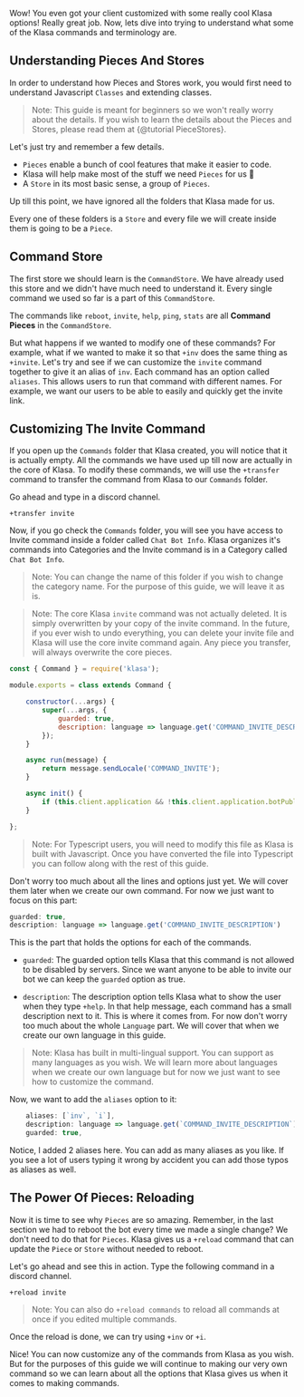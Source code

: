 Wow! You even got your client customized with some really cool Klasa options! Really great job. Now, lets dive into trying to understand what some of the Klasa commands and terminology are.

## Understanding Pieces And Stores

In order to understand how Pieces and Stores work, you would first need to understand Javascript `Classes` and extending classes.

> Note: This guide is meant for beginners so we won't really worry about the details. If you wish to learn the details about the Pieces and Stores, please read them at {@tutorial PieceStores}.

Let's just try and remember a few details.

- `Pieces` enable a bunch of cool features that make it easier to code.
- Klasa will help make most of the stuff we need `Pieces` for us :tada:
- A `Store` in its most basic sense, a group of `Pieces`.

Up till this point, we have ignored all the folders that Klasa made for us.

<!-- Insert Image Here -->

Every one of these folders is a `Store` and every file we will create inside them is going to be a `Piece`.

## Command Store

The first store we should learn is the `CommandStore`. We have already used this store and we didn't have much need to understand it. Every single command we used so far is a part of this `CommandStore`.

The commands like `reboot`, `invite`, `help`, `ping`, `stats` are all **Command Pieces** in the `CommandStore`.

But what happens if we wanted to modify one of these commands? For example, what if we wanted to make it so that `+inv` does the same thing as `+invite`. Let's try and see if we can customize the `invite` command together to give it an alias of `inv`. Each command has an option called `aliases`. This allows users to run that command with different names. For example, we want our users to be able to easily and quickly get the invite link.

## Customizing The Invite Command

If you open up the `Commands` folder that Klasa created, you will notice that it is actually empty. All the commands we have used up till now are actually in the core of Klasa. To modify these commands, we will use the `+transfer` command to transfer the command from Klasa to our `Commands` folder.

Go ahead and type in a discord channel.

```shell
+transfer invite
```

Now, if you go check the `Commands` folder, you will see you have access to Invite command inside a folder called `Chat Bot Info`. Klasa organizes it's commands into Categories and the Invite command is in a Category called `Chat Bot Info`.

> Note: You can change the name of this folder if you wish to change the category name. For the purpose of this guide, we will leave it as is.

> Note: The core Klasa `invite` command was not actually deleted. It is simply overwritten by your copy of the invite command. In the future, if you ever wish to undo everything, you can delete your invite file and Klasa will use the core invite command again. Any piece you transfer, will always overwrite the core pieces.

```js
const { Command } = require('klasa');

module.exports = class extends Command {

	constructor(...args) {
		super(...args, {
			guarded: true,
			description: language => language.get('COMMAND_INVITE_DESCRIPTION')
		});
	}

	async run(message) {
		return message.sendLocale('COMMAND_INVITE');
	}

	async init() {
		if (this.client.application && !this.client.application.botPublic) this.permissionLevel = 10;
	}

};
```

> Note: For Typescript users, you will need to modify this file as Klasa is built with Javascript. Once you have converted the file into Typescript you can follow along with the rest of this guide.

Don't worry too much about all the lines and options just yet. We will cover them later when we create our own command. For now we just want to focus on this part:

```ts
guarded: true,
description: language => language.get('COMMAND_INVITE_DESCRIPTION')
```

This is the part that holds the options for each of the commands.

- `guarded`: The guarded option tells Klasa that this command is not allowed to be disabled by servers. Since we want anyone to be able to invite our bot we can keep the `guarded` option as true.

- `description`: The description option tells Klasa what to show the user when they type `+help`. In that help message, each command has a small description next to it. This is where it comes from. For now don't worry too much about the whole `Language` part. We will cover that when we create our own language in this guide.

> Note: Klasa has built in multi-lingual support. You can support as many languages as you wish. We will learn more about languages when we create our own language but for now we just want to see how to customize the command.

Now, we want to add the `aliases` option to it:

```ts
	aliases: [`inv`, `i`],
	description: language => language.get(`COMMAND_INVITE_DESCRIPTION`)
	guarded: true,
```

Notice, I added 2 aliases here. You can add as many aliases as you like. If you see a lot of users typing it wrong by accident you can add those typos as aliases as well.

## The Power Of Pieces: Reloading

Now it is time to see why `Pieces` are so amazing. Remember, in the last section we had to reboot the bot every time we made a single change? We don't need to do that for `Pieces`. Klasa gives us a `+reload` command that can update the `Piece` or `Store` without needed to reboot.

Let's go ahead and see this in action. Type the following command in a discord channel.

```shell
+reload invite
```

> Note: You can also do `+reload commands` to reload all commands at once if you edited multiple commands.

<!-- Insert Image Here -->

Once the reload is done, we can try using `+inv` or `+i`.

<!-- Insert Image Here -->

Nice! You can now customize any of the commands from Klasa as you wish. But for the purposes of this guide we will continue to making our very own command so we can learn about all the options that Klasa gives us when it comes to making commands.
